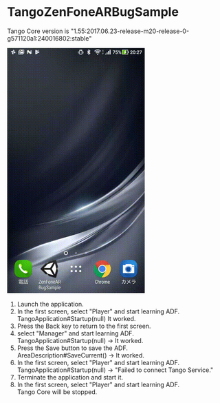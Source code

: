 # TangoZenFoneARBugSample

Tango Core version is "1.55:2017.06.23-release-m20-release-0-g571120a1:240016802:stable"

![result](https://github.com/inuko/TangoZenFoneARBugSample/blob/media/capture.gif)

1. Launch the application.
2. In the first screen, select "Player" and start learning ADF.
<BR> TangoApplication#Startup(null) It worked.
3. Press the Back key to return to the first screen.
4. select "Manager" and start learning ADF.
<BR> TangoApplication#Startup(null) -> It worked.
5. Press the Save button to save the ADF. 
<BR> AreaDescription#SaveCurrent() -> It worked.
6. In the first screen, select "Player" and start learning ADF. 
<BR> TangoApplication#Startup(null) -> "Failed to connect Tango Service."
7. Terminate the application and start it.
8. In the first screen, select "Player" and start learning ADF. 
<BR> Tango Core will be stopped.
